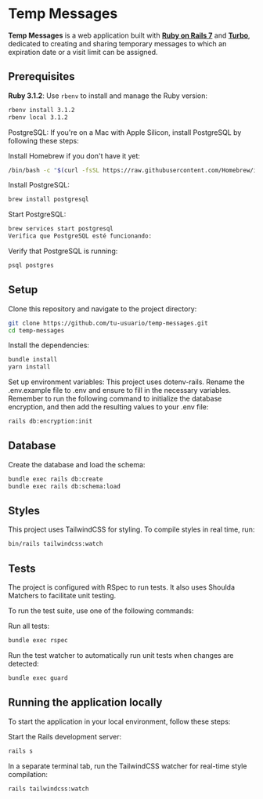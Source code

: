 # Temp Messages
**Temp Messages** is a web application built with [**Ruby on Rails 7**](https://guides.rubyonrails.org/) and [**Turbo**](https://turbo.hotwired.dev/), dedicated to creating and sharing temporary messages to which an expiration date or a visit limit can be assigned.

## Prerequisites
**Ruby 3.1.2**: Use `rbenv` to install and manage the Ruby version:

```bash
rbenv install 3.1.2
rbenv local 3.1.2
```

PostgreSQL: If you're on a Mac with Apple Silicon, install PostgreSQL by following these steps:

Install Homebrew if you don't have it yet:
```bash
/bin/bash -c "$(curl -fsSL https://raw.githubusercontent.com/Homebrew/install/HEAD/install.sh)"
```

Install PostgreSQL:
```bash
brew install postgresql
```

Start PostgreSQL:
```bash
brew services start postgresql
Verifica que PostgreSQL esté funcionando:
```

Verify that PostgreSQL is running:
```bash
psql postgres
```

## Setup
Clone this repository and navigate to the project directory:
```bash
git clone https://github.com/tu-usuario/temp-messages.git
cd temp-messages
```

Install the dependencies:
```bash
bundle install
yarn install
```

Set up environment variables: This project uses dotenv-rails. Rename the .env.example file to .env and ensure to fill in the necessary variables. Remember to run the following command to initialize the database encryption, and then add the resulting values to your .env file:
```bash
rails db:encryption:init
```

## Database
Create the database and load the schema:
```bash
bundle exec rails db:create
bundle exec rails db:schema:load
```

## Styles
This project uses TailwindCSS for styling. To compile styles in real time, run:
```bash
bin/rails tailwindcss:watch
```

## Tests
The project is configured with RSpec to run tests. It also uses Shoulda Matchers to facilitate unit testing.

To run the test suite, use one of the following commands:

Run all tests:
```bash
bundle exec rspec
```

Run the test watcher to automatically run unit tests when changes are detected:
```bash
bundle exec guard
```

## Running the application locally
To start the application in your local environment, follow these steps:

Start the Rails development server:
```bash
rails s
```

In a separate terminal tab, run the TailwindCSS watcher for real-time style compilation:
```bash
rails tailwindcss:watch
```
